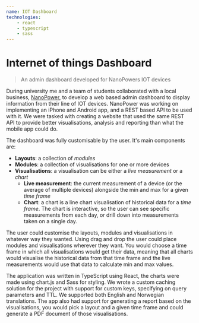 ```yaml
---
name: IOT Dashboard
technologies:
    - react
    - typescript
    - sass
---
```


# Internet of things Dashboard

> An admin dashboard developed for NanoPowers IOT devices

During university me and a team of students collaborated with a local business,
[NanoPower](https://nanopower.global), to develop a web based admin dashboard to
display information from their line of IOT devices. NanoPower was working on
implementing an iPhone and Android app, and a REST based API to be used with
it. We were tasked with creating a website that used the same REST API to
provide better visualisations, analysis and reporting than what the mobile app
could do.

The dashboard was fully customisable by the user. It's main components are:

- **Layouts**: a collection of *modules*
- **Modules**: a collection of visualisations for one or more devices
- **Visualisations**: a visualisation can be either a *live measurement* or a *chart*
    - **Live measurement**: the current measurement of a device (or the average
      of multiple devices) alongside the
      min and max for a given *time frame*
    - **Chart**: a chart is a line chart visualisation of historical data for a
      *time frame*. The chart is interactive, so the user can see specific
      measurements from each day, or drill down into
      measurements taken on a single day.

The user could customise the layouts, modules and visualisations in whatever way
they wanted. Using drag and drop the user could place modules and visualisations 
wherever they want.
You would choose a time frame in which all visualisations would get their data,
meaning that all charts would visualise the historical data from that time
frame and the live measurements would use that data to calculate min and max
values.

The application was written in TypeScript using React, the charts were made
using chart.js and Sass for styling. We wrote a custom caching solution for the
project with support for custom keys, specifying on query parameters and TTL.
We supported both English and Norwegian translations. The app also had support
for generating a report based on the visualisations, you would pick a layout
and a given time frame and could generate a PDF document of those
visualisations.
